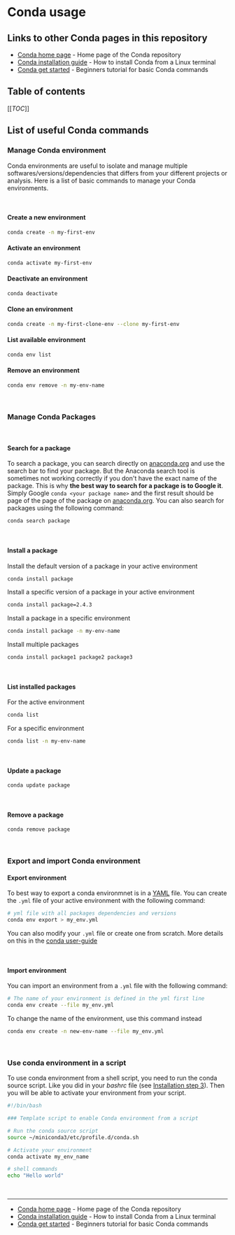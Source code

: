 # Conda usage

## Links to other Conda pages in this repository

- [Conda home page](/Conda) - Home page of the Conda repository
- [Conda installation guide](/Conda/conda_installation_guide.md) - How to install Conda from a Linux terminal
- [Conda get started](/Conda/conda_get_started.md) - Beginners tutorial for basic Conda commands

## Table of contents

[[_TOC_]]

## List of useful Conda commands

### Manage Conda environment

Conda environments are useful to isolate and manage multiple softwares/versions/dependencies that differs from your different projects or analysis. Here is a list of basic commands to manage your Conda environments.

<br>

#### Create a new environment

```bash
conda create -n my-first-env
```

#### Activate an environment

```bash
conda activate my-first-env
```

#### Deactivate an environment

```bash
conda deactivate
```

#### Clone an environment

```bash
conda create -n my-first-clone-env --clone my-first-env
```

#### List available environment

```bash
conda env list
```

#### Remove an environment

```bash
conda env remove -n my-env-name
```

<br>

### Manage Conda Packages

<br>

#### Search for a package

To search a package, you can search directly on [anaconda.org](https://anaconda.org/) and use the search bar to find your package. But the Anaconda search tool is sometimes not working correctly if you don't have the exact name of the package. This is why **the best way to search for a package is to Google it**. Simply Google `conda <your package name>` and the first result should be page of the page of the package on [anaconda.org](https://anaconda.org/). You can also search for packages using the following command:

```bash
conda search package
```

<br>

#### Install a package

Install the default version of a package in your active environment

```bash
conda install package
```

Install a specific version of a package in your active environment

```bash
conda install package=2.4.3
```

Install a package in a specific environment

```bash
conda install package -n my-env-name
```

Install multiple packages

```bash
conda install package1 package2 package3
```

<br>

#### List installed packages

For the active environment

```bash
conda list
```

For a specific environment

```bash
conda list -n my-env-name
```

<br>

#### Update a package

```bash
conda update package
```

<br>

#### Remove a package

```bash
conda remove package
```

<br>

### Export and import Conda environment

#### Export environment

To best way to export a conda environmnet is in a [YAML](https://en.wikipedia.org/wiki/YAML) file. You can create the `.yml` file of your active environment with the following command:

```bash
# yml file with all packages dependencies and versions
conda env export > my_env.yml

```

You can also modify your `.yml` file or create one from scratch. More details on this in the [conda user-guide](https://conda.io/projects/conda/en/latest/user-guide/tasks/manage-environments.html#create-env-file-manually)

<br>

#### Import environment

You can import an environment from a `.yml` file with the following command:

```bash
# The name of your environment is defined in the yml first line
conda env create --file my_env.yml
```

To change the name of the environment, use this command instead

```bash
conda env create -n new-env-name --file my_env.yml
```

<br>

### Use conda environment in a script

To use conda environment from a shell script, you need to run the conda source script. Like you did in your *bashrc* file (see [Installation step 3](#installation)). Then you will be able to activate your environment from your script.

```bash
#!/bin/bash

### Template script to enable Conda environment from a script

# Run the conda source script
source ~/miniconda3/etc/profile.d/conda.sh

# Activate your environment
conda activate my_env_name

# shell commands
echo "Hello world"
```

<br>

---

- [Conda home page](/Conda) - Home page of the Conda repository
- [Conda installation guide](/Conda/conda_installation_guide.md) - How to install Conda from a Linux terminal
- [Conda get started](/Conda/conda_get_started.md) - Beginners tutorial for basic Conda commands
